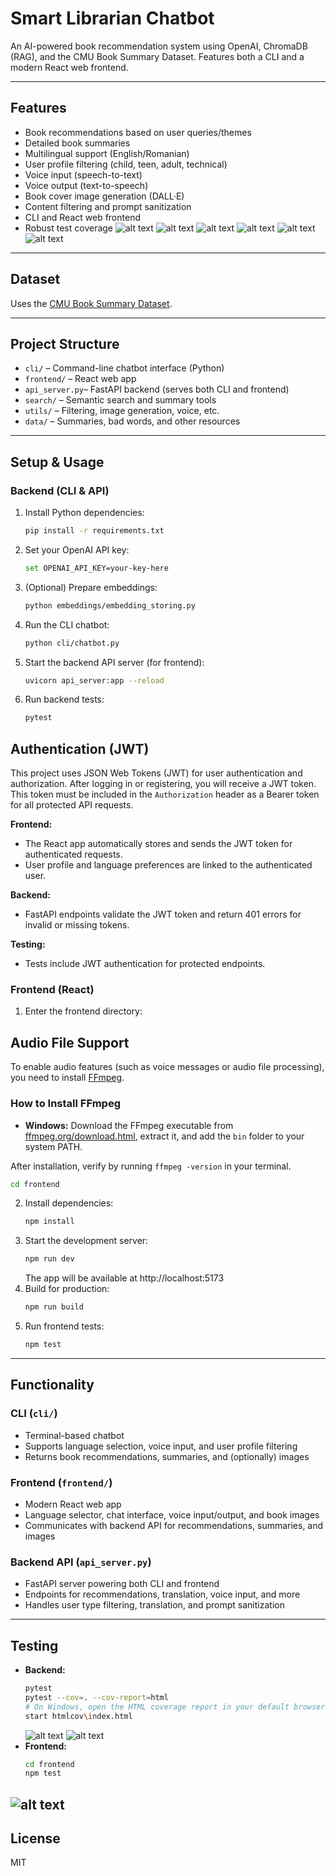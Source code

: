 # Smart Librarian Chatbot

An AI-powered book recommendation system using OpenAI, ChromaDB (RAG), and the CMU Book Summary Dataset. Features both a CLI and a modern React web frontend.

---

## Features
- Book recommendations based on user queries/themes
- Detailed book summaries
- Multilingual support (English/Romanian)
- User profile filtering (child, teen, adult, technical)
- Voice input (speech-to-text)
- Voice output (text-to-speech)
- Book cover image generation (DALL·E)
- Content filtering and prompt sanitization
- CLI and React web frontend
- Robust test coverage
![alt text](screenshots/image-3.png)
![alt text](screenshots/image-4.png)
![alt text](screenshots/image-5.png)
![alt text](screenshots/image-6.png)
![alt text](screenshots/image-8.png)
![alt text](screenshots/image-7.png)

---

## Dataset
Uses the [CMU Book Summary Dataset](https://www.kaggle.com/datasets/ymaricar/cmu-book-summary-dataset).

---

## Project Structure
- `cli/`         – Command-line chatbot interface (Python)
- `frontend/`    – React web app
- `api_server.py`– FastAPI backend (serves both CLI and frontend)
- `search/`      – Semantic search and summary tools
- `utils/`       – Filtering, image generation, voice, etc.
- `data/`        – Summaries, bad words, and other resources

---

## Setup & Usage

### Backend (CLI & API)
1. Install Python dependencies:
   ```sh
   pip install -r requirements.txt
   ```
2. Set your OpenAI API key:
   ```sh
   set OPENAI_API_KEY=your-key-here
   ```
3. (Optional) Prepare embeddings:
   ```sh
   python embeddings/embedding_storing.py
   ```
4. Run the CLI chatbot:
   ```sh
   python cli/chatbot.py
   ```
5. Start the backend API server (for frontend):
   ```sh
   uvicorn api_server:app --reload
   ```
6. Run backend tests:
   ```sh
   pytest
   ```

## Authentication (JWT)

This project uses JSON Web Tokens (JWT) for user authentication and authorization. After logging in or registering, you will receive a JWT token. This token must be included in the `Authorization` header as a Bearer token for all protected API requests.

**Frontend:**
- The React app automatically stores and sends the JWT token for authenticated requests.
- User profile and language preferences are linked to the authenticated user.

**Backend:**
- FastAPI endpoints validate the JWT token and return 401 errors for invalid or missing tokens.

**Testing:**
- Tests include JWT authentication for protected endpoints.

### Frontend (React)
1. Enter the frontend directory:
## Audio File Support

To enable audio features (such as voice messages or audio file processing), you need to install [FFmpeg](https://ffmpeg.org/).

### How to Install FFmpeg

- **Windows:** Download the FFmpeg executable from [ffmpeg.org/download.html](https://ffmpeg.org/download.html), extract it, and add the `bin` folder to your system PATH.

After installation, verify by running `ffmpeg -version` in your terminal.
   ```sh
   cd frontend
   ```
2. Install dependencies:
   ```sh
   npm install
   ```
3. Start the development server:
   ```sh
   npm run dev
   ```
   The app will be available at http://localhost:5173
4. Build for production:
   ```sh
   npm run build
   ```
5. Run frontend tests:
   ```sh
   npm test
   ```

---

## Functionality

### CLI (`cli/`)
- Terminal-based chatbot
- Supports language selection, voice input, and user profile filtering
- Returns book recommendations, summaries, and (optionally) images

### Frontend (`frontend/`)
- Modern React web app
- Language selector, chat interface, voice input/output, and book images
- Communicates with backend API for recommendations, summaries, and images

### Backend API (`api_server.py`)
- FastAPI server powering both CLI and frontend
- Endpoints for recommendations, translation, voice input, and more
- Handles user type filtering, translation, and prompt sanitization

---

## Testing
- **Backend:**
  ```sh
  pytest
  pytest --cov=. --cov-report=html
  # On Windows, open the HTML coverage report in your default browser:
  start htmlcov\index.html
  ```
  ![alt text](screenshots/image-1.png)
  ![alt text](screenshots/image-2.png)
- **Frontend:**
  ```sh
  cd frontend
  npm test
  ```
![alt text](screenshots/image.png)
---

## License
MIT
